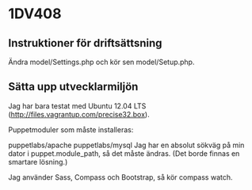 # 1DV408

## Instruktioner för driftsättsning

Ändra model/Settings.php och kör sen model/Setup.php.

## Sätta upp utvecklarmiljön

Jag har bara testat med Ubuntu 12.04 LTS (http://files.vagrantup.com/precise32.box).

Puppetmoduler som måste installeras:

puppetlabs/apache
puppetlabs/mysql
Jag har en absolut sökväg på min dator i puppet.module_path, så det måste ändras. (Det borde finnas en smartare lösning.)

Jag använder Sass, Compass och Bootstrap, så kör compass watch.
